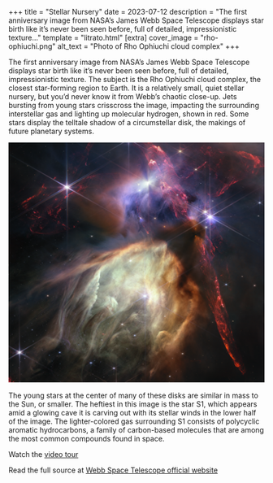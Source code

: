 +++
title = "Stellar Nursery"
date = 2023-07-12
description = "The first anniversary image from NASA’s James Webb Space Telescope displays star birth like it’s never been seen before, full of detailed, impressionistic texture..."
template = "litrato.html"
[extra]
cover_image = "rho-ophiuchi.png"
alt_text = "Photo of Rho Ophiuchi cloud complex"
+++

The first anniversary image from NASA’s James Webb Space Telescope displays star birth like it’s never been seen before, full of detailed, impressionistic texture. The subject is the Rho Ophiuchi cloud complex, the closest star-forming region to Earth. It is a relatively small, quiet stellar nursery, but you’d never know it from Webb’s chaotic close-up. Jets bursting from young stars crisscross the image, impacting the surrounding interstellar gas and lighting up molecular hydrogen, shown in red. Some stars display the telltale shadow of a circumstellar disk, the makings of future planetary systems. 

<div class="bannerImage">
    <img src="rho-ophiuchi.png" alt="Photo of Rho Ophiuchi cloud complex">
</div>

The young stars at the center of many of these disks are similar in mass to the Sun, or smaller. The heftiest in this image is the star S1, which appears amid a glowing cave it is carving out with its stellar winds in the lower half of the image. The lighter-colored gas surrounding S1 consists of polycyclic aromatic hydrocarbons, a family of carbon-based molecules that are among the most common compounds found in space. 

Watch the [video tour](https://webbtelescope.org/contents/media/videos/2023/128/01H4YM4EH20F6ZX6M7EWDE9RSN)

Read the full source at [Webb Space Telescope official website](https://webbtelescope.org/contents/media/images/2023/128/01H449193V5Q4Q6GFBKXAZ3S03?news=true)